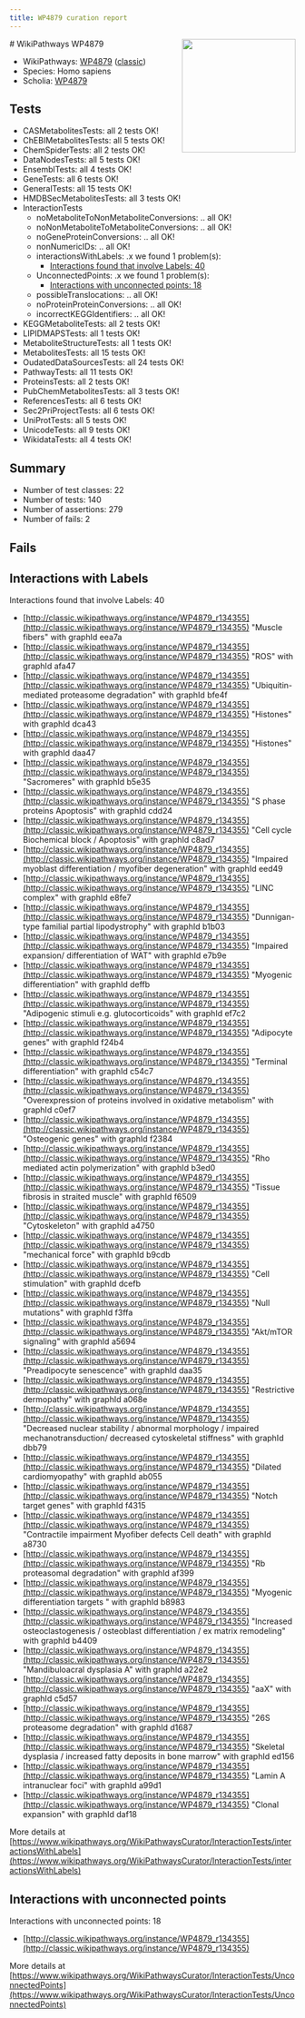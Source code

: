```yaml
---
title: WP4879 curation report
---
```


<img style="float: right; width: 200px" src="https://upload.wikimedia.org/wikipedia/commons/thumb/8/83/Wplogo_with_text_500.png/640px-Wplogo_with_text_500.png" />
# WikiPathways WP4879

* WikiPathways: [WP4879](https://wikipathways.org/pathways/WP4879) ([classic](https://classic.wikipathways.org/instance/WP4879))
* Species: Homo sapiens
* Scholia: [WP4879](https://scholia.toolforge.org/wikipathways/WP4879)
## Tests
* CASMetabolitesTests: all 2 tests OK!
* ChEBIMetabolitesTests: all 5 tests OK!
* ChemSpiderTests: all 2 tests OK!
* DataNodesTests: all 5 tests OK!
* EnsemblTests: all 4 tests OK!
* GeneTests: all 6 tests OK!
* GeneralTests: all 15 tests OK!
* HMDBSecMetabolitesTests: all 3 tests OK!
* InteractionTests
    * noMetaboliteToNonMetaboliteConversions: .. all OK!
    * noNonMetaboliteToMetaboliteConversions: .. all OK!
    * noGeneProteinConversions: .. all OK!
    * nonNumericIDs: .. all OK!
    * interactionsWithLabels: .x we found 1 problem(s):
        * [Interactions found that involve Labels: 40](#fe97a915)
    * UnconnectedPoints: .x we found 1 problem(s):
        * [Interactions with unconnected points: 18](#7f1d407f)
    * possibleTranslocations: .. all OK!
    * noProteinProteinConversions: .. all OK!
    * incorrectKEGGIdentifiers: .. all OK!
* KEGGMetaboliteTests: all 2 tests OK!
* LIPIDMAPSTests: all 1 tests OK!
* MetaboliteStructureTests: all 1 tests OK!
* MetabolitesTests: all 15 tests OK!
* OudatedDataSourcesTests: all 24 tests OK!
* PathwayTests: all 11 tests OK!
* ProteinsTests: all 2 tests OK!
* PubChemMetabolitesTests: all 3 tests OK!
* ReferencesTests: all 6 tests OK!
* Sec2PriProjectTests: all 6 tests OK!
* UniProtTests: all 5 tests OK!
* UnicodeTests: all 9 tests OK!
* WikidataTests: all 4 tests OK!


## Summary

* Number of test classes: 22
* Number of tests: 140
* Number of assertions: 279
* Number of fails: 2

## Fails

<a name="fe97a915" />

## Interactions with Labels

Interactions found that involve Labels: 40

* [http://classic.wikipathways.org/instance/WP4879_r134355](http://classic.wikipathways.org/instance/WP4879_r134355) "Muscle fibers" with graphId eea7a
* [http://classic.wikipathways.org/instance/WP4879_r134355](http://classic.wikipathways.org/instance/WP4879_r134355) "ROS" with graphId afa47
* [http://classic.wikipathways.org/instance/WP4879_r134355](http://classic.wikipathways.org/instance/WP4879_r134355) "Ubiquitin-mediated
proteasome degradation" with graphId bfe4f
* [http://classic.wikipathways.org/instance/WP4879_r134355](http://classic.wikipathways.org/instance/WP4879_r134355) "Histones" with graphId dca43
* [http://classic.wikipathways.org/instance/WP4879_r134355](http://classic.wikipathways.org/instance/WP4879_r134355) "Histones" with graphId daa47
* [http://classic.wikipathways.org/instance/WP4879_r134355](http://classic.wikipathways.org/instance/WP4879_r134355) "Sacromeres" with graphId b5e35
* [http://classic.wikipathways.org/instance/WP4879_r134355](http://classic.wikipathways.org/instance/WP4879_r134355) "S phase proteins 
Apoptosis" with graphId cdd24
* [http://classic.wikipathways.org/instance/WP4879_r134355](http://classic.wikipathways.org/instance/WP4879_r134355) "Cell cycle 
Biochemical block / 
Apoptosis" with graphId c8ad7
* [http://classic.wikipathways.org/instance/WP4879_r134355](http://classic.wikipathways.org/instance/WP4879_r134355) "Impaired myoblast differentiation /
myofiber degeneration" with graphId eed49
* [http://classic.wikipathways.org/instance/WP4879_r134355](http://classic.wikipathways.org/instance/WP4879_r134355) "LINC complex" with graphId e8fe7
* [http://classic.wikipathways.org/instance/WP4879_r134355](http://classic.wikipathways.org/instance/WP4879_r134355) "Dunnigan-type familial partial 
lipodystrophy" with graphId b1b03
* [http://classic.wikipathways.org/instance/WP4879_r134355](http://classic.wikipathways.org/instance/WP4879_r134355) "Impaired expansion/ differentiation
of WAT" with graphId e7b9e
* [http://classic.wikipathways.org/instance/WP4879_r134355](http://classic.wikipathways.org/instance/WP4879_r134355) "Myogenic differentiation" with graphId deffb
* [http://classic.wikipathways.org/instance/WP4879_r134355](http://classic.wikipathways.org/instance/WP4879_r134355) "Adipogenic stimuli
e.g. glutocorticoids" with graphId ef7c2
* [http://classic.wikipathways.org/instance/WP4879_r134355](http://classic.wikipathways.org/instance/WP4879_r134355) "Adipocyte genes" with graphId f24b4
* [http://classic.wikipathways.org/instance/WP4879_r134355](http://classic.wikipathways.org/instance/WP4879_r134355) "Terminal differentiation" with graphId c54c7
* [http://classic.wikipathways.org/instance/WP4879_r134355](http://classic.wikipathways.org/instance/WP4879_r134355) "Overexpression of proteins involved 
in oxidative metabolism" with graphId c0ef7
* [http://classic.wikipathways.org/instance/WP4879_r134355](http://classic.wikipathways.org/instance/WP4879_r134355) "Osteogenic genes" with graphId f2384
* [http://classic.wikipathways.org/instance/WP4879_r134355](http://classic.wikipathways.org/instance/WP4879_r134355) "Rho mediated actin 
polymerization" with graphId b3ed0
* [http://classic.wikipathways.org/instance/WP4879_r134355](http://classic.wikipathways.org/instance/WP4879_r134355) "Tissue fibrosis in 
straited muscle" with graphId f6509
* [http://classic.wikipathways.org/instance/WP4879_r134355](http://classic.wikipathways.org/instance/WP4879_r134355) "Cytoskeleton" with graphId a4750
* [http://classic.wikipathways.org/instance/WP4879_r134355](http://classic.wikipathways.org/instance/WP4879_r134355) "mechanical force" with graphId b9cdb
* [http://classic.wikipathways.org/instance/WP4879_r134355](http://classic.wikipathways.org/instance/WP4879_r134355) "Cell stimulation" with graphId dcefb
* [http://classic.wikipathways.org/instance/WP4879_r134355](http://classic.wikipathways.org/instance/WP4879_r134355) "Null mutations" with graphId f3ffa
* [http://classic.wikipathways.org/instance/WP4879_r134355](http://classic.wikipathways.org/instance/WP4879_r134355) "Akt/mTOR signaling" with graphId a5694
* [http://classic.wikipathways.org/instance/WP4879_r134355](http://classic.wikipathways.org/instance/WP4879_r134355) "Preadipocyte senescence" with graphId daa35
* [http://classic.wikipathways.org/instance/WP4879_r134355](http://classic.wikipathways.org/instance/WP4879_r134355) "Restrictive dermopathy" with graphId a068e
* [http://classic.wikipathways.org/instance/WP4879_r134355](http://classic.wikipathways.org/instance/WP4879_r134355) "Decreased nuclear stability / 
abnormal morphology /
impaired mechanotransduction/
decreased cytoskeletal stiffness" with graphId dbb79
* [http://classic.wikipathways.org/instance/WP4879_r134355](http://classic.wikipathways.org/instance/WP4879_r134355) "Dilated cardiomyopathy" with graphId ab055
* [http://classic.wikipathways.org/instance/WP4879_r134355](http://classic.wikipathways.org/instance/WP4879_r134355) "Notch target genes" with graphId f4315
* [http://classic.wikipathways.org/instance/WP4879_r134355](http://classic.wikipathways.org/instance/WP4879_r134355) "Contractile impairment
Myofiber defects
Cell death" with graphId a8730
* [http://classic.wikipathways.org/instance/WP4879_r134355](http://classic.wikipathways.org/instance/WP4879_r134355) "Rb proteasomal 
degradation" with graphId af399
* [http://classic.wikipathways.org/instance/WP4879_r134355](http://classic.wikipathways.org/instance/WP4879_r134355) "Myogenic differentiation
targets " with graphId b8983
* [http://classic.wikipathways.org/instance/WP4879_r134355](http://classic.wikipathways.org/instance/WP4879_r134355) "Increased osteoclastogenesis /
osteoblast differentiation / 
ex matrix remodeling" with graphId b4409
* [http://classic.wikipathways.org/instance/WP4879_r134355](http://classic.wikipathways.org/instance/WP4879_r134355) "Mandibuloacral dysplasia A" with graphId a22e2
* [http://classic.wikipathways.org/instance/WP4879_r134355](http://classic.wikipathways.org/instance/WP4879_r134355) "aaX" with graphId c5d57
* [http://classic.wikipathways.org/instance/WP4879_r134355](http://classic.wikipathways.org/instance/WP4879_r134355) "26S proteasome 
degradation" with graphId d1687
* [http://classic.wikipathways.org/instance/WP4879_r134355](http://classic.wikipathways.org/instance/WP4879_r134355) "Skeletal dysplasia / 
increased fatty deposits 
in bone marrow" with graphId ed156
* [http://classic.wikipathways.org/instance/WP4879_r134355](http://classic.wikipathways.org/instance/WP4879_r134355) "Lamin A intranuclear 
foci" with graphId a99d1
* [http://classic.wikipathways.org/instance/WP4879_r134355](http://classic.wikipathways.org/instance/WP4879_r134355) "Clonal expansion" with graphId daf18


More details at [https://www.wikipathways.org/WikiPathwaysCurator/InteractionTests/interactionsWithLabels](https://www.wikipathways.org/WikiPathwaysCurator/InteractionTests/interactionsWithLabels)

<a name="7f1d407f" />

## Interactions with unconnected points

Interactions with unconnected points: 18

* [http://classic.wikipathways.org/instance/WP4879_r134355](http://classic.wikipathways.org/instance/WP4879_r134355)


More details at [https://www.wikipathways.org/WikiPathwaysCurator/InteractionTests/UnconnectedPoints](https://www.wikipathways.org/WikiPathwaysCurator/InteractionTests/UnconnectedPoints)

